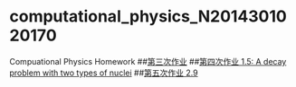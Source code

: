 # computational_physics_N2014301020170
Compuational Physics Homework
##[第三次作业](https://github.com/Youngjg/computational_physics_N2014301020170/blob/master/Exercise%203.md) 
##[第四次作业 1.5: A decay problem with two types of nuclei](https://www.zybuluo.com/Youngjg/note/505520)
##[第五次作业 2.9](https://www.zybuluo.com/Youngjg/note/533977)
